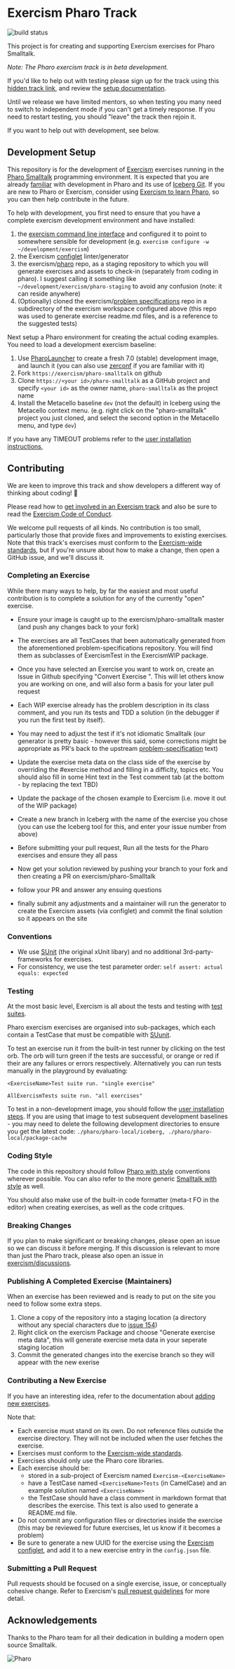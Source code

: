# Exercism Pharo Track

![build status](https://travis-ci.org/exercism/pharo-smalltalk.svg?branch=master)

This project is for creating and supporting Exercism exercises for Pharo Smalltalk.

_Note: The Pharo exercism track is in beta development._

If you'd like to help out with testing please sign up for the track using this [hidden track link](https://exercism.io/my/tracks/pharo-smalltalk), and review the [setup documentation](https://exercism.io/tracks/pharo-smalltalk/installation). 

Until we release we have limited mentors, so when testing you many need to switch to independent mode if you can't get a timely response.  If you need to restart testing, you should "leave" the track then rejoin it.  

If you want to help out with development, see below.

## Development Setup

This repository is for the development of [Exercism](http://exercism.io) exercises running in the [Pharo Smalltalk](http://pharo.org) programming environment. It is expected that you are already [familiar](./docs/RESOURCES.md) with development in Pharo and its use of [Iceberg Git](https://github.com/pharo-vcs/iceberg). If you are new to Pharo or Exercism, consider using [Exercism to learn Pharo](./docs/INSTALLATION.md), so you can then help contribute in the future.

To help with development, you first need to ensure that you have a complete exercism development environment and have installed:
1. the [exercism command line interface](https://exercism.io/cli-walkthrough) and configured it to point to somewhere sensible for development (e.g. `exercism configure -w ~/development/exercism`)
1. the Exercism [configlet](https://github.com/exercism/configlet#usage) linter/generator
1. the exercism/[pharo](https://github.com/exercism/pharo) repo, as a staging repository to which you will generate exercises and assets to check-in (separately from coding in pharo). I suggest calling it something like `~/development/exercism/pharo-staging` to avoid any confusion (note: it can reside anywhere)
1. (Optionally) cloned the exercism/[problem specifications](https://github.com/exercism/problem-specifications) repo in a subdirectory of the exercism workspace configured above (this repo was used to generate exercise readme.md files, and is a reference to the suggested tests)

Next setup a Pharo environment for creating the actual coding examples. You need to load a development exercism baseline:

1. Use [PharoLauncher](https://github.com/pharo-project/pharo-launcher) to create a fresh 7.0 (stable) development image, and launch it (you can also use [zerconf](https://get.pharo.org/) if you are familiar with it)
1. Fork `https://exercism/pharo-smalltalk` on github  
1. Clone `https://<your id>/pharo-smalltalk` as a GitHub project and specify `<your id>` as the owner name, `pharo-smalltalk` as the project name
1. Install the Metacello baseline `dev` (not the default) in Iceberg using the Metacello context menu. (e.g. right click on the "pharo-smalltalk" project you just cloned, and select the second option in the Metacello menu, and type `dev`)

If you have any TIMEOUT problems refer to the [user installation instructions](./docs/INSTALLATION.md), 

## Contributing

We are keen to improve this track and show developers a different way of thinking about coding! :tada:

Please read how to [get involved in an Exercism track](https://github.com/exercism/docs/tree/master/contributing-to-language-tracks) and also be sure to read the [Exercism Code of Conduct](https://exercism.io/code-of-conduct).

We welcome pull requests of all kinds. No contribution is too small, particularly those that provide fixes and improvements to existing exercises. Note that this track's exercises must conform to the [Exercism-wide standards](https://github.com/exercism/docs/tree/master/language-tracks/exercises), but if you're unsure about how to make a change, then open a GitHub issue, and we'll discuss it.

### Completing an Exercise

While there many ways to help, by far the easiest and most useful contribution is to complete a solution for any of the currently "open" exercise. 

  * Ensure your image is caught up to the exercism/pharo-smalltalk master (and push any changes back to your fork)
  
  * The exercises are all TestCases that been automatically generated from the aforementioned problem-specifications repository. You will find them as subclasses of ExercismTest in the ExercismWIP package.
  
  * Once you have selected an Exercise you want to work on, create an Issue in Github specifying "Convert Exercise <name>". This will let others know you are working on one, and will also form a basis for your later pull request

  * Each WIP exercise already has the problem description in its class comment, and you run its tests and TDD a solution (in the debugger if you run the first test by itself).

  * You may need to adjust the test if it's not idiomatic Smalltalk (our generator is pretty basic - however this said, some corrections might be appropriate as PR's back to the upstream [problem-specification](https://github.com/exercism/problem-specifications) text)
  
  * Update the exercise meta data on the class side of the exercise by overriding the #exercise method and filling in a difficlty, topics etc. You should also fill in some Hint text in the Test comment tab (at the bottom - by replacing the text TBD) 
  
  * Update the package of the chosen example to Exercism (i.e. move it out of the WIP package)
  * Create a new branch in Iceberg with the name of the exercise you chose (you can use the Iceberg tool for this, and enter your issue number from above)
  * Before submitting your pull request, Run all the tests for the Pharo exercises and ensure they all pass
  * Now get your solution reviewed by pushing your branch to your fork and then creating a PR on exercism/pharo-Smalltalk 
  * follow your PR and answer any ensuing questions
  * finally submit any adjustments and a maintainer will run the generator to create the Exercism assets (via configlet) and commit the final solution so it appears on the site

### Conventions

- We use [SUnit](https://en.wikipedia.org/wiki/SUnit) (the original xUnit libary) and no additional 3rd-party-frameworks for exercises.
- For consistency, we use the test parameter order: `self assert: actual equals: expected` 


### Testing

At the most basic level, Exercism is all about the tests and testing with [test suites](https://github.com/exercism/docs/blob/master/language-tracks/exercises/anatomy/test-suites.md).

Pharo exercism exercises are organised into sub-packages, which each contain a TestCase that must be compatible with [SUunit](https://en.wikipedia.org/wiki/SUnit).

To test an exercise run it from the built-in test runner by clicking on the test orb. The orb will turn green if the tests are successful, or orange or red if their are any failures or errors respectively. Alternatively you can run tests manually in the playground by evaluating:

```smalltalk
<ExerciseName>Test suite run. "single exercise"

AllExercismTests suite run. "all exercises"
```

To test in a non-development image, you should follow the [user installation steps](./docs/INSTALLATION.md). If you 
are using that image to test subsequent development baselines - you may need to delete the following development directories to ensure you get the latest code: 
`./pharo/pharo-local/iceberg, ./pharo/pharo-local/package-cache`

### Coding Style

The code in this repository should follow [Pharo with style](https://github.com/SquareBracketAssociates/Booklet-PharoWithStyle) conventions wherever possible. You can also refer to the more generic [Smalltalk with style](http://sdmeta.gforge.inria.fr/FreeBooks/WithStyle/SmalltalkWithStyle.pdf) as well.

You should also make use of the built-in code formatter (meta-t FO in the editor) when creating exercises, as well as the code critques.

### Breaking Changes

If you plan to make significant or breaking changes, please open an issue so we can discuss it before merging. If this discussion is relevant to more than just the Pharo track, please also open an issue in [exercism/discussions](https://github.com/exercism/discussions/issues).

### Publishing A Completed Exercise (Maintainers)

When an exercise has been reviewed and is ready to put on the site you need to follow some extra steps.

1. Clone a copy of the repository into a staging location (a directory without any special characters due to [issue 154](https://github.com/exercism/configlet/issues/154))
1. Right click on the exercism Package and choose "Generate exercise meta data", this will generate exercise meta data in your seperate staging location
1. Commit the generated changes into the exercise branch so they will appear with the new exerise


### Contributing a New Exercise

If you have an interesting idea, refer to the documentation about [adding new exercises](https://github.com/exercism/docs/blob/master/you-can-help/make-up-new-exercises.md).

Note that:

- Each exercise must stand on its own. Do not reference files outside the exercise directory. They will not be included when the user fetches the exercise.
- Exercises must conform to the [Exercism-wide standards](https://github.com/exercism/docs/tree/master/language-tracks/exercises).
- Exercises should only use the Pharo core libraries.
- Each exercise should be:
  - stored in a sub-project of Exercism named `Exercism-<ExerciseName>`
  - have a TestCase named `<ExerciseName>Tests` (in CamelCase) and an example solution named `<ExerciseName>`
  - the TestCase should have a class comment in markdown format that describes the exercise. This text is also used to generate a README.md file.
- Do not commit any configuration files or directories inside the exercise (this may be reviewed for future exercises, let us know if it becomes a problem)
- Be sure to generate a new UUID for the exercise using the [Exercism configlet](https://github.com/exercism/configlet), and add it to a new exercise entry in the `config.json` file.

### Submitting a Pull Request

Pull requests should be focused on a single exercise, issue, or conceptually cohesive change. Refer to Exercism's [pull request guidelines](https://github.com/exercism/docs/blob/master/contributing/pull-request-guidelines.md) for more detail.


## Acknowledgements

Thanks to the Pharo team for all their dedication in building a modern open source Smalltalk.

![Pharo](http://pharo.org/web/files/pharo.png)
